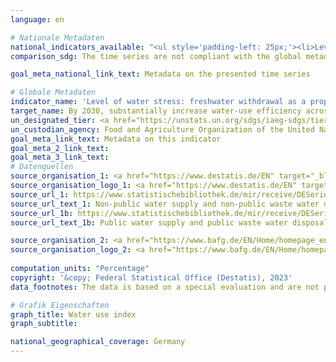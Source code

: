 ```yaml
---
language: en    

# Nationale Metadaten    
national_indicators_available: "<ul style='padding-left: 25px;'><li>Level of water stress: share of withdrawal in renewable water resources</li> <li> Level of water stress: share of withdrawal in renewable water resources, excluding cooling water</li></ul>"    
comparison_sdg: The time series are not compliant with the global metadata, but provide additional information.    

goal_meta_national_link_text: Metadata on the presented time series    

# Globale Metadaten    
indicator_name: 'Level of water stress: freshwater withdrawal as a proportion of available freshwater resources'    
target_name: By 2030, substantially increase water-use efficiency across all sectors and ensure sustainable withdrawals and supply of freshwater to address water scarcity and substantially reduce the number of people suffering from water scarcity    
un_designated_tier: <a href="https://unstats.un.org/sdgs/iaeg-sdgs/tier-classification/" title="Click here for more information on the UN tier classification."  target="_blank" onclick="return confirm_alert(this);">Tier I</a>    
un_custodian_agency: Food and Agriculture Organization of the United Nations (FAO)    
goal_meta_link_text: Metadata on this indicator    
goal_meta_2_link_text:     
goal_meta_3_link_text:         
# Datenquellen
source_organisation_1: <a href="https://www.destatis.de/EN" target="_blank"> Federal Statistical Office (Destatis) </a>
source_organisation_logo_1: <a href="https://www.destatis.de/EN" target="_blank"><img src="https://g205sdgs.github.io/sdg-indicators/public/OrgImgEn/destatis.png" alt="Logo destatis" style="height:60px; width:148px"/></a>
source_url_1: https://www.statistischebibliothek.de/mir/receive/DESerie_mods_00000204
source_url_text_1: Non-public water supply and non-public waste water disposal (only available in German)
source_url_1b: https://www.statistischebibliothek.de/mir/receive/DESerie_mods_00000931
source_url_text_1b: Public water supply and public waste water disposal (only available in German)

source_organisation_2: <a href="https://www.bafg.de/EN/Home/homepage_en_node.html" target="_blank" onclick="return confirm_alert(this);"> Federal Institute of Hydrology </a>
source_organisation_logo_2: <a href="https://www.bafg.de/EN/Home/homepage_en_node.html" target="_blank" onclick="return confirm_alert(this);"><img src="https://g205sdgs.github.io/sdg-indicators/public/OrgImgEn/bfg.png" alt="Logo bfg" style="height:60px; width:148px"/></a>
    
computation_units: "Percentage"    
copyright: '&copy; Federal Statistical Office (Destatis), 2023'    
data_footnotes: The data is based on a special evaluation and are not publicly available.<br>• 2010 to 2016 revised data.    

# Grafik Eigenschaften    
graph_title: Water use index
graph_subtitle:     

national_geographical_coverage: Germany    
---
```


<span></span>
